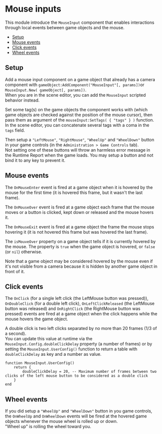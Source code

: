 # Mouse inputs

This module introduce the `MouseInput` component that enables interactions through local events between game objects and the mouse.  

- [Setup](#setup)
- [Mouse events](#mouse-events)
- [Click events](#click-events)
- [Wheel events](#wheel-events)

<a name="setup"></a>
## Setup

Add a mouse input component on a game object that already has a camera component with `gameObject:AddComponent("MouseInput"[, params])`or `MouseInput.New( gameObject[, params])`.  
When you are in the scene editor, you can add the `MouseInput` scripted behavior instead.

Set some tag(s) on the game objects the component works with (which game objects are checked against the position of the mouse cursor), then pass them as argument of the `mouseInput:SetTags( { "tags" } )` function.
In the scene editor, you can concatenate several tags with a coma in the `tags` field.

Then setup a `"LeftMouse"`, `"RightMouse"`, `"WheelUp"` and `"WheelDown"` button in your game controls (in the `Administration > Game Controls` tab).  
Not setting one of these buttons will throw an harmless error message in the Runtime Report when the game loads. You may setup a button and not bind it to any key to prevent it.

<a name="mouse-events"></a>
## Mouse events

The `OnMouseEnter` event is fired at a game object when it is hovered by the mouse for the first time (it is hovered this frame, but it wasn't the last frame).  

The `OnMouseOver` event is fired at a game object each frame that the mouse moves or a button is clicked, kept down or released and the mouse hovers it.

The `OnMouseExit` event is fired at a game object the frame the mouse stops hovering it (it is not hovered this frame but was hovered the last frame).  

The `isMouveOver` property on a game object tells if it is currently hovered by the mouse. The property is `true` when the game object is hovered, or `false` (or `nil`) otherwise.

Note that a game object may be considered hovered by the mouse even if it's not visible from a camera because it is hidden by another game object in front of it.

<a name="click-events"></a>
## Click events

The `OnClick` (for a single left click (the LeftMouse button was pressed)), `OnDoubleClick` (for a double left click), `OnLeftClickReleased` (the LeftMouse button was released) and `OnRightClick` (the RightMouse button was pressed) events are fired at a game object when the click happens while the mouse hovers the game object.  

A double click is two left clicks separated by no more than 20 frames (1/3 of a second).  
You can update this value at runtime via the `MouseInput.Config.doubleClickDelay` property (a number of frames) or by setting the `MouseInput.UserConfig()` function to return a table with `doubleClickDelay` as key and a number as value. 

	function MouseInput.UserConfig()
		return {
			doubleClickDelay = 20, -- Maximum number of frames between two clicks of the left mouse button to be considered as a double click
		}
	end

<a name="wheel-events"></a>
## Wheel events

If you did setup a `"WheelUp"` and `"WheelDown"` button in you game controls, the `OnWheelUp` and `OnWheelDown` events will be fired at the hovered game objects whenever the mouse wheel is rolled up or down.  
"Wheel up" is rolling the wheel toward you.
